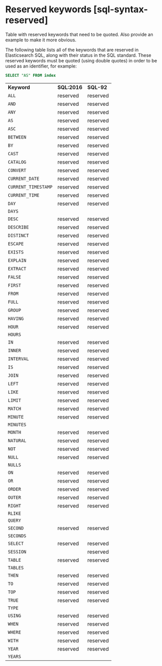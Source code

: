 # Reserved keywords [sql-syntax-reserved]

Table with reserved keywords that need to be quoted. Also provide an example to make it more obvious.

The following table lists all of the keywords that are reserved in Elasticsearch SQL, along with their status in the SQL standard. These reserved keywords must be quoted (using double quotes) in order to be used as an identifier, for example:

```sql
SELECT "AS" FROM index
```

|     |     |     |
| --- | --- | --- |
| **Keyword** | **SQL:2016** | **SQL-92** |
| `ALL` | reserved | reserved |
| `AND` | reserved | reserved |
| `ANY` | reserved | reserved |
| `AS` | reserved | reserved |
| `ASC` | reserved | reserved |
| `BETWEEN` | reserved | reserved |
| `BY` | reserved | reserved |
| `CAST` | reserved | reserved |
| `CATALOG` | reserved | reserved |
| `CONVERT` | reserved | reserved |
| `CURRENT_DATE` | reserved | reserved |
| `CURRENT_TIMESTAMP` | reserved | reserved |
| `CURRENT_TIME` | reserved | reserved |
| `DAY` | reserved | reserved |
| `DAYS` |  |  |
| `DESC` | reserved | reserved |
| `DESCRIBE` | reserved | reserved |
| `DISTINCT` | reserved | reserved |
| `ESCAPE` | reserved | reserved |
| `EXISTS` | reserved | reserved |
| `EXPLAIN` | reserved | reserved |
| `EXTRACT` | reserved | reserved |
| `FALSE` | reserved | reserved |
| `FIRST` | reserved | reserved |
| `FROM` | reserved | reserved |
| `FULL` | reserved | reserved |
| `GROUP` | reserved | reserved |
| `HAVING` | reserved | reserved |
| `HOUR` | reserved | reserved |
| `HOURS` |  |  |
| `IN` | reserved | reserved |
| `INNER` | reserved | reserved |
| `INTERVAL` | reserved | reserved |
| `IS` | reserved | reserved |
| `JOIN` | reserved | reserved |
| `LEFT` | reserved | reserved |
| `LIKE` | reserved | reserved |
| `LIMIT` | reserved | reserved |
| `MATCH` | reserved | reserved |
| `MINUTE` | reserved | reserved |
| `MINUTES` |  |  |
| `MONTH` | reserved | reserved |
| `NATURAL` | reserved | reserved |
| `NOT` | reserved | reserved |
| `NULL` | reserved | reserved |
| `NULLS` |  |  |
| `ON` | reserved | reserved |
| `OR` | reserved | reserved |
| `ORDER` | reserved | reserved |
| `OUTER` | reserved | reserved |
| `RIGHT` | reserved | reserved |
| `RLIKE` |  |  |
| `QUERY` |  |  |
| `SECOND` | reserved | reserved |
| `SECONDS` |  |  |
| `SELECT` | reserved | reserved |
| `SESSION` |  | reserved |
| `TABLE` | reserved | reserved |
| `TABLES` |  |  |
| `THEN` | reserved | reserved |
| `TO` | reserved | reserved |
| `TOP` | reserved | reserved |
| `TRUE` | reserved | reserved |
| `TYPE` |  |  |
| `USING` | reserved | reserved |
| `WHEN` | reserved | reserved |
| `WHERE` | reserved | reserved |
| `WITH` | reserved | reserved |
| `YEAR` | reserved | reserved |
| `YEARS` |  |  |

